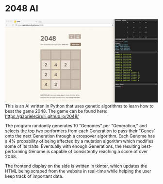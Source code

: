 # 2048 AI 
![screenshot](2048demo.png)
This is an AI written in Python that uses genetic algorithms to learn how to beat the game 2048. 
The game can be found here: https://gabrielecirulli.github.io/2048/

The program randomly generates 10 "Genomes" per "Generation," and selects the top two performers from each Generation to pass their "Genes" onto the next Generation through a crossover algorithm. Each Genome has a 4% probability of being affected by a mutation algorithm which modifies some of its traits. Eventually with enough Generations, the resulting best-performing Genome is capable of consistently reaching a score of over 2048. 

The frontend display on the side is written in tkinter, which updates the HTML being scraped from the website in real-time while helping the user keep track of important data.
